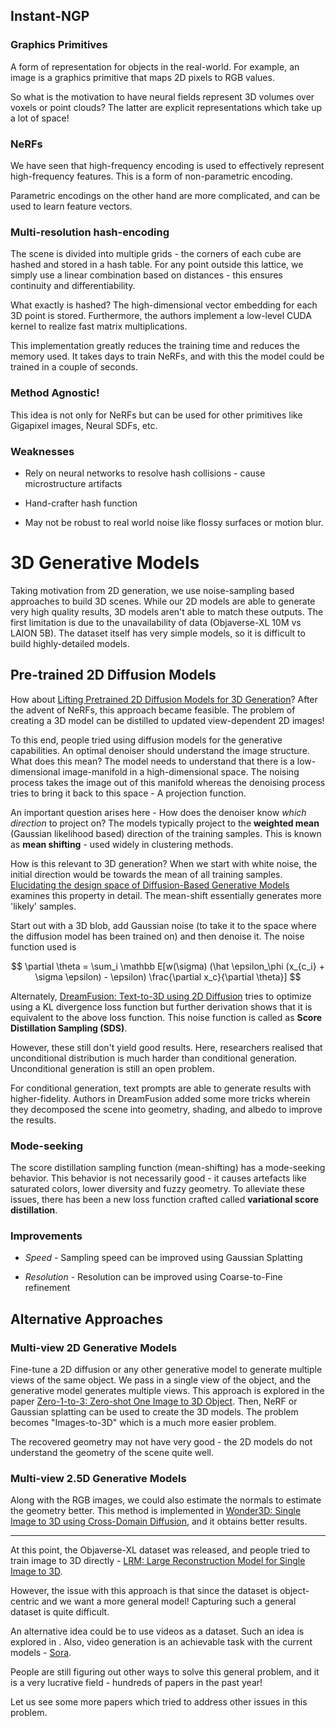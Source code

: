 ## Instant-NGP

### Graphics Primitives

A form of representation for objects in the real-world. For example, an image is a graphics primitive that maps 2D pixels to RGB values.

So what is the motivation to have neural fields represent 3D volumes over voxels or point clouds? The latter are explicit representations which take up a lot of space! 

### NeRFs

We have seen that high-frequency encoding is used to effectively represent high-frequency features. This is a form of non-parametric encoding.

Parametric encodings on the other hand are more complicated, and can be used to learn feature vectors.

### Multi-resolution hash-encoding

The scene is divided into multiple grids - the corners of each cube are hashed and stored in a hash table. For any point outside this lattice, we simply use a linear combination based on distances - this ensures continuity and differentiability.

What exactly is hashed? The high-dimensional vector embedding for each 3D point is stored. Furthermore, the authors implement a low-level CUDA kernel to realize fast matrix multiplications.

This implementation greatly reduces the training time and reduces the memory used. It takes days to train NeRFs, and with this the model could be trained in a couple of seconds.

### Method Agnostic!

This idea is not only for NeRFs but can be used for other primitives like Gigapixel images, Neural SDFs, etc.

### Weaknesses

- Rely on neural networks to resolve hash collisions - cause microstructure artifacts

- Hand-crafter hash function

- May not be robust to real world noise like flossy surfaces or motion blur.

# 3D Generative Models

Taking motivation from 2D generation, we use noise-sampling based approaches to build 3D scenes. While our 2D models are able to generate very high quality results, 3D models aren't able to match these outputs. The first limitation is due to the unavailability of data (Objaverse-XL 10M vs LAION 5B). The dataset itself has very simple models, so it is difficult to build highly-detailed models.

## Pre-trained 2D Diffusion Models

How about [Lifting Pretrained 2D Diffusion Models for 3D Generation](https://arxiv.org/abs/2212.00774)? After the advent of NeRFs, this approach became feasible. The problem of creating a 3D model can be distilled to updated view-dependent 2D images! 

To this end, people tried using diffusion models for the generative capabilities. An optimal denoiser should understand the image structure. What does this mean? The model needs to understand that there is a low-dimensional image-manifold in a high-dimensional space. The noising process takes the image out of this manifold whereas the denoising process tries to bring it back to this space - A projection function.

An important question arises here - How does the denoiser know *which direction* to project on? The models typically project to the **weighted mean** (Gaussian likelihood based) direction of the training samples. This is known as **mean shifting** - used widely in clustering methods.

How is this relevant to 3D generation? When we start with white noise, the initial direction would be towards the mean of all training samples. [Elucidating the design space of Diffusion-Based Generative Models](https://openreview.net/pdf?id=k7FuTOWMOc7) examines this property in detail. The mean-shift essentially generates more 'likely' samples.

Start out with a 3D blob, add Gaussian noise (to take it to the space where the diffusion model has been trained on) and then denoise it. The noise function used is

$$
\partial \theta = \sum_i \mathbb E[w(\sigma) (\hat \epsilon_\phi (x_{c_i} + \sigma \epsilon) - \epsilon) \frac{\partial x_c}{\partial \theta}]
$$

Alternately, [DreamFusion: Text-to-3D using 2D Diffusion](https://arxiv.org/abs/2209.14988) tries to optimize using a KL divergence loss function but further derivation shows that it is equivalent to the above loss function. This noise function is called as **Score Distillation Sampling (SDS)**.

However, these still don't yield good results. Here, researchers realised that unconditional distribution is much harder than conditional generation. Unconditional generation is still an open problem.

For conditional generation, text prompts are able to generate results with higher-fidelity. Authors in DreamFusion added some more tricks wherein they decomposed the scene into geometry, shading, and albedo to improve the results.

### Mode-seeking

The score distillation sampling function (mean-shifting) has a mode-seeking behavior. This behavior is not necessarily good - it causes artefacts like saturated colors, lower diversity and fuzzy geometry. To alleviate these issues, there has been a new loss function crafted called **variational score distillation**.

### Improvements

- *Speed* - Sampling speed can be improved using Gaussian Splatting

- *Resolution* - Resolution can be improved using Coarse-to-Fine refinement

## Alternative Approaches

### Multi-view 2D Generative Models

Fine-tune a 2D diffusion or any other generative model to generate multiple views of the same object. We pass in a single view of the object, and the generative model generates multiple views. This approach is explored in the paper [Zero-1-to-3: Zero-shot One Image to 3D Object](https://zero123.cs.columbia.edu). Then, NeRF or Gaussian splatting can be used to create the 3D models. The problem becomes "Images-to-3D" which is a much more easier problem.

The recovered geometry may not have very good - the 2D models do not understand the geometry of the scene quite well.

### Multi-view 2.5D Generative Models

Along with the RGB images, we could also estimate the normals to estimate the geometry better. This method is implemented in [Wonder3D: Single Image to 3D using Cross-Domain Diffusion](https://arxiv.org/abs/2310.15008), and it obtains better results.

---

At this point, the Objaverse-XL dataset was released, and people tried to train image to 3D directly - [LRM: Large Reconstruction Model for Single Image to 3D](https://arxiv.org/abs/2311.04400).

However, the issue with this approach is that since the dataset is object-centric and we want a more general model! Capturing such a general dataset is quite difficult.

An alternative idea could be to use videos as a dataset. Such an idea is explored in . Also, video generation is an achievable task with the current models - [Sora](https://openai.com/index/sora/). 

People are still figuring out other ways to solve this general problem, and it is a very lucrative field - hundreds of papers in the past year! 

Let us see some more papers which tried to address other issues in this problem.

# 
